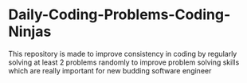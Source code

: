 # Daily-Coding-Problems-Coding-Ninjas
This repository is made to improve consistency in coding by regularly solving at least 2 problems randomly to improve problem solving skills  which are really important for new budding software engineer
